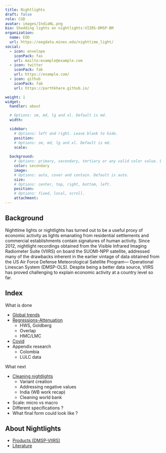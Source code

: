 ```yaml
---
title: Nightlights 
draft: false
role: CGD
avatar: images/IndiaNL.png
bio: Shedding lights on nightlights:VIIRS-DMSP-BM 
organization:
  name: EOD
  url: https://eogdata.mines.edu/nighttime_light/
social:
  - icon: envelope
    iconPack: fas
    url: mailto:example@example.com
  - icon: twitter
    iconPack: fab
    url: https://example.com/
  - icon: github
    iconPack: fab
    url: https://parthkhare.github.io/

weight: 1
widget:
  handler: about

  # Options: sm, md, lg and xl. Default is md.
  width:

  sidebar:
    # Options: left and right. Leave blank to hide.
    position:
    # Options: sm, md, lg and xl. Default is md.
    scale:
  
  background:
    # Options: primary, secondary, tertiary or any valid color value. Default is primary.
    color: secondary
    image:
    # Options: auto, cover and contain. Default is auto.
    size:
    # Options: center, top, right, bottom, left.
    position:
    # Options: fixed, local, scroll.
    attachment: 
---
```


## Background

Nighttime lights or nightlights has turned out to be a useful proxy of economic activity as lights emanating from residential settlements and commercial establishments contain signatures of human activity. Since 2012, nightlight recordings obtained from the Visible Infrared Imaging Radiometer Suite (VIIRS) on board the SUOMI-NPP satellite, addressed many of the drawbacks inherent in the earlier vintage of data obtained from the US Air Force Defense Meteorological Satellite Program— Operational Linescan System (DMSP-OLS). Despite being a better data source, VIIRS has proved challenging to explain economic activity at a country level so far.


## Index

What is done
- [Global trends](https://nightlights-econ.netlify.app/posts/2021-10-14-global-trends/)
- [Regressions-Attenuation](https://nightlights-econ.netlify.app/posts/2020-12-01-r-rmarkdown/)
  - HWS, Goldberg
  - Overlap  
  - HMC/LMC
- [Covid](https://nightlights-econ.netlify.app/posts/2021-10-15-covid-ntl/)
- Appendix research
  - Colombia
  - LULC data

What next
- [Cleaning nightlights](https://nightlights-econ.netlify.app/posts/2021-10-14-cleaning-variants/)
  - Variant creation
  - Addressing negative values
  - India (WB work recap)
  - Cleaning world bank
- Scale: micro vs macro
- Different specifications ?
- What final form could look like ?


## About Nightlights
- [Products (DMSP-VIIRS)](https://nightlights-econ.netlify.app/posts/featured-image/) 
- [Literature](https://nightlights-econ.netlify.app/posts/2021-10-15-litrev/)


